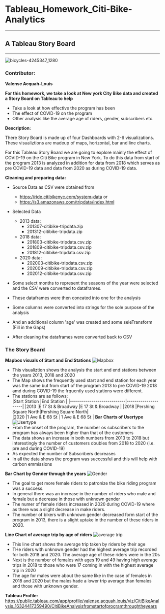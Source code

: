 # Tableau_Homework_Citi-Bike-Analytics
____________________________________________________

## A Tableau Story Board 
_____________________________________________________
![bicycles-4245347_1280](https://user-images.githubusercontent.com/82990618/134762536-2beab69e-32ee-48ae-8f48-b59af160df89.jpg)


### Contributor: 

**Valense Acquah-Louis**

**For this homework, we take a look at New york City Bike data and created a Story Board on Tableau to help**
* Take a look at how effective the program has been
* The effect of COVID-19 on the program
* Other analysis like the average age of riders, gender, subscribers etc.

**Description:**

There Story Board is made up of four Dashboards with 2-6 visualizations. These visualiztions are madeup of maps, horizontal, bar and line charts. 

For this Tableau Story Board we are going to explore mainly the effect of COVID-19 on the Citi Bike program in New York. To do this data from start of the program 2013 is analyzed  in addition for data from 2018 which serves as pre COVID-19 data and data from 2020 as during COVID-19 data. 

**Cleaning and preparing data:**
* Source Data as CSV were obtained from
    * https://ride.citibikenyc.com/system-data or
    * https://s3.amazonaws.com/tripdata/index.html
* Selected Data
    * 2013 data:
      *  201307-citibike-tripdata.zip
      *  201312-citibike-tripdata.zip
   * 2018 data:
      * 201803-citibike-tripdata.csv.zip
      * 201809-citibike-tripdata.csv.zip
      * 201812-citibike-tripdata.csv.zip
   * 2020 data:
      *  202003-citibike-tripdata.csv.zip
      *  202009-citibike-tripdata.csv.zip
      *  202012-citibike-tripdata.csv.zip
        
* Some select months to represent the seasons of the year were selected and the CSV were converted to dataframes. 
* These dataframes were then concated into one for the analysis
* Some columns were converted into strings for the sole purpose of the analysis
* And an additional column 'age' was created  and some seleTransform (Fill in the Gaps)
* After cleaning the dataframes were converted back to CSV

### The Story Board
**Mapbox visuals of Start and End Stations**
![Mapbox](https://user-images.githubusercontent.com/82990618/134763712-67c485c9-3e7b-4b59-931d-932bb2c67e47.PNG)
* This visualiztion shows the analysis the start and end stations between the years 2013, 2018 and 2020 
* The Map shows the frequently used start and end station for each year was the same but from start of the program 2013 to pre COVID-19 2018 amd during COVID-19 the frquently used stations were different. 
* The stations are as follows:	
           |Start Station	       |End Station          |
    |----------------------------|---------------------|
    |2013  |E 17 St & Broadway	 |E 17 St & Broadway   |
    |2018  |Pershing Square North|Pershing Square North| 	
    |2020  |1 Ave & E 68 St	     |  1 Ave & E 68 St    |
**Bar Charts of Usertype**
![Usertype](https://user-images.githubusercontent.com/82990618/134784580-496282db-0020-45f2-8cf8-a18e52e9870e.PNG)
* From the onset of the program, the number os subscribers to the program has always been higher than that of the customers
* The data shows an increase in both numbers from 2013 to 2018 but interestingly the number of customers doubles from 2018 to 2020 (i.e. pre and during COVID-19)
* As expected the number of Subscribers decreases
* In all the data shows the program was successful and this will help with carbon emmissions

**Bar Chart by Gender through the years**
![Gender](https://user-images.githubusercontent.com/82990618/134784811-0197c90a-3009-4eb3-94c9-2859883eff3e.PNG)
* The goal to get more female riders to patronize the bike riding program was a success.
* In general there was an increase in the number of riders who male and female but a decrease in those with unknown gender
* The numer of female riders increased in 2020 during COVID-19 where as there was a slight decrease in make riders.
* The number of bikers with unknown gender decreased form start of the program in 2013, there is a slight uptake in the number of these riders in 2020.

**Line Chart of average trip by age of riders**
![average trip](https://user-images.githubusercontent.com/82990618/134785148-d255acf0-c18c-456f-9941-a7f20480b3ee.PNG)
* This line chart shows the average trip taken by riders by their age
* THe riders with unknown gender had the highest average trip recorded for both 2018 and 2020. The average age of these riders were in the 20s
* Next is the number of females with ages 19 and 49 having high average trips in 2018 to those who were 17 coming in with the highest average trip in 2020
* The age for males were about the same like in the case of females in 2018 and 2020 but the males hade a lower trip average than females and those with unknown gender. 



**Tableau Profile:**
https://public.tableau.com/app/profile/valense.acquah.louis/viz/CitiBikeAnalysis_16324417359490/CitiBikeAnalysisfromstartofprogramthroughtheyears
